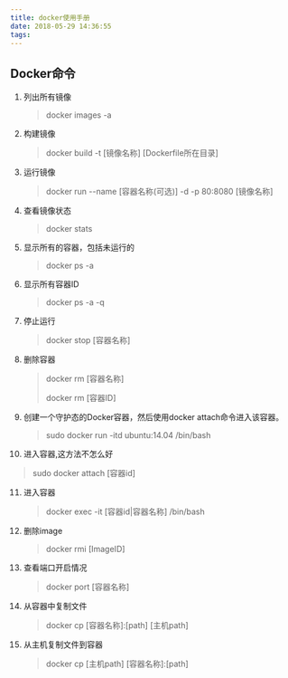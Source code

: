 ```yaml
---
title: docker使用手册
date: 2018-05-29 14:36:55
tags:
---
```


## Docker命令

1. 列出所有镜像

   > docker images -a

2. 构建镜像

   >  docker build -t \[镜像名称\]        \[Dockerfile所在目录\]

3. 运行镜像

   > docker run --name [容器名称(可选)] -d -p 80:8080 [镜像名称]

4. 查看镜像状态

   > docker stats
   >

5. 显示所有的容器，包括未运行的

   > docker ps -a

6. 显示所有容器ID

   > docker ps -a -q

7. 停止运行

   > docker stop [容器名称]

8. 删除容器

   > docker rm [容器名称]
   >
   > docker rm [容器ID]

9. 创建一个守护态的Docker容器，然后使用docker attach命令进入该容器。

   >  sudo docker run -itd ubuntu:14.04 /bin/bash 

10. 进入容器,这方法不怎么好

  >  sudo docker attach [容器id]

11. 进入容器

    > docker exec -it [容器id|容器名称] /bin/bash

12. 删除image

    > docker rmi [ImageID]

13. 查看端口开启情况

    > docker port [容器名称]

14. 从容器中复制文件

    > docker cp [容器名称]:[path\]             \[主机path\]

15. 从主机复制文件到容器

    > docker cp [主机path]                            \[容器名称\]:[path]
